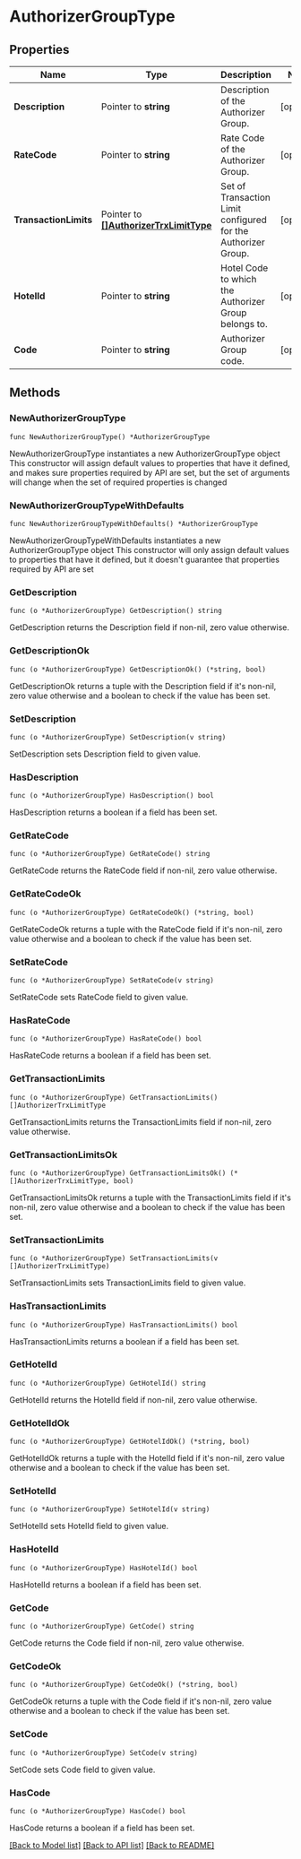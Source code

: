 # AuthorizerGroupType

## Properties

Name | Type | Description | Notes
------------ | ------------- | ------------- | -------------
**Description** | Pointer to **string** | Description of the Authorizer Group. | [optional] 
**RateCode** | Pointer to **string** | Rate Code of the Authorizer Group. | [optional] 
**TransactionLimits** | Pointer to [**[]AuthorizerTrxLimitType**](AuthorizerTrxLimitType.md) | Set of Transaction Limit configured for the Authorizer Group. | [optional] 
**HotelId** | Pointer to **string** | Hotel Code to which the Authorizer Group belongs to. | [optional] 
**Code** | Pointer to **string** | Authorizer Group code. | [optional] 

## Methods

### NewAuthorizerGroupType

`func NewAuthorizerGroupType() *AuthorizerGroupType`

NewAuthorizerGroupType instantiates a new AuthorizerGroupType object
This constructor will assign default values to properties that have it defined,
and makes sure properties required by API are set, but the set of arguments
will change when the set of required properties is changed

### NewAuthorizerGroupTypeWithDefaults

`func NewAuthorizerGroupTypeWithDefaults() *AuthorizerGroupType`

NewAuthorizerGroupTypeWithDefaults instantiates a new AuthorizerGroupType object
This constructor will only assign default values to properties that have it defined,
but it doesn't guarantee that properties required by API are set

### GetDescription

`func (o *AuthorizerGroupType) GetDescription() string`

GetDescription returns the Description field if non-nil, zero value otherwise.

### GetDescriptionOk

`func (o *AuthorizerGroupType) GetDescriptionOk() (*string, bool)`

GetDescriptionOk returns a tuple with the Description field if it's non-nil, zero value otherwise
and a boolean to check if the value has been set.

### SetDescription

`func (o *AuthorizerGroupType) SetDescription(v string)`

SetDescription sets Description field to given value.

### HasDescription

`func (o *AuthorizerGroupType) HasDescription() bool`

HasDescription returns a boolean if a field has been set.

### GetRateCode

`func (o *AuthorizerGroupType) GetRateCode() string`

GetRateCode returns the RateCode field if non-nil, zero value otherwise.

### GetRateCodeOk

`func (o *AuthorizerGroupType) GetRateCodeOk() (*string, bool)`

GetRateCodeOk returns a tuple with the RateCode field if it's non-nil, zero value otherwise
and a boolean to check if the value has been set.

### SetRateCode

`func (o *AuthorizerGroupType) SetRateCode(v string)`

SetRateCode sets RateCode field to given value.

### HasRateCode

`func (o *AuthorizerGroupType) HasRateCode() bool`

HasRateCode returns a boolean if a field has been set.

### GetTransactionLimits

`func (o *AuthorizerGroupType) GetTransactionLimits() []AuthorizerTrxLimitType`

GetTransactionLimits returns the TransactionLimits field if non-nil, zero value otherwise.

### GetTransactionLimitsOk

`func (o *AuthorizerGroupType) GetTransactionLimitsOk() (*[]AuthorizerTrxLimitType, bool)`

GetTransactionLimitsOk returns a tuple with the TransactionLimits field if it's non-nil, zero value otherwise
and a boolean to check if the value has been set.

### SetTransactionLimits

`func (o *AuthorizerGroupType) SetTransactionLimits(v []AuthorizerTrxLimitType)`

SetTransactionLimits sets TransactionLimits field to given value.

### HasTransactionLimits

`func (o *AuthorizerGroupType) HasTransactionLimits() bool`

HasTransactionLimits returns a boolean if a field has been set.

### GetHotelId

`func (o *AuthorizerGroupType) GetHotelId() string`

GetHotelId returns the HotelId field if non-nil, zero value otherwise.

### GetHotelIdOk

`func (o *AuthorizerGroupType) GetHotelIdOk() (*string, bool)`

GetHotelIdOk returns a tuple with the HotelId field if it's non-nil, zero value otherwise
and a boolean to check if the value has been set.

### SetHotelId

`func (o *AuthorizerGroupType) SetHotelId(v string)`

SetHotelId sets HotelId field to given value.

### HasHotelId

`func (o *AuthorizerGroupType) HasHotelId() bool`

HasHotelId returns a boolean if a field has been set.

### GetCode

`func (o *AuthorizerGroupType) GetCode() string`

GetCode returns the Code field if non-nil, zero value otherwise.

### GetCodeOk

`func (o *AuthorizerGroupType) GetCodeOk() (*string, bool)`

GetCodeOk returns a tuple with the Code field if it's non-nil, zero value otherwise
and a boolean to check if the value has been set.

### SetCode

`func (o *AuthorizerGroupType) SetCode(v string)`

SetCode sets Code field to given value.

### HasCode

`func (o *AuthorizerGroupType) HasCode() bool`

HasCode returns a boolean if a field has been set.


[[Back to Model list]](../README.md#documentation-for-models) [[Back to API list]](../README.md#documentation-for-api-endpoints) [[Back to README]](../README.md)


